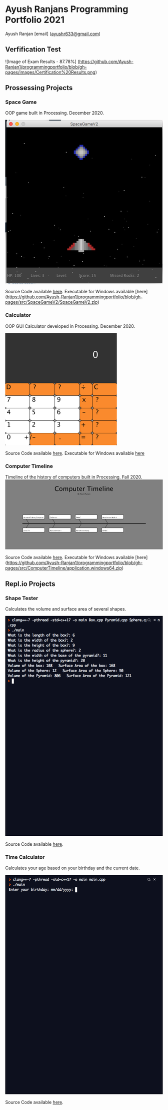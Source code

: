 # Ayush Ranjans Programming Portfolio 2021
Ayush Ranjan [email] (ayushr633@gmail.com)

## Verfification Test
![Image of Exam Results - 87.78%] (https://github.com/Ayush-Ranjan1/programmingportfolio/blob/gh-pages/images/Certification%20Results.png)

## Prossessing Projects

### Space Game
OOP game built in Processing. December 2020.

![Image of Spacegame](https://raw.githubusercontent.com/Ayush-Ranjan1/programmingportfolio/gh-pages/images/SpaceGame.png)

Source Code available [here](https://github.com/Ayush-Ranjan1/programmingportfolio/tree/gh-pages/src/SpaceGameV2). Executable for Windows available [here] (https://github.com/Ayush-Ranjan1/programmingportfolio/blob/gh-pages/src/SpaceGameV2/SpaceGameV2.zip)

### Calculator
OOP GUI Calculator developed in Processing. December 2020.

![Image of Calculator](https://raw.githubusercontent.com/Ayush-Ranjan1/programmingportfolio/gh-pages/images/calcimage.png)

Source Code available [here](https://github.com/Ayush-Ranjan1/programmingportfolio/tree/gh-pages/src/Calculator). Executable for Windows available [here](https://github.com/Ayush-Ranjan1/programmingportfolio/blob/gh-pages/src/Calculator/application.windows64.zip)

### Computer Timeline
Timeline of the history of computers built in Processing. Fall 2020.
![Image of Timeline](https://github.com/Ayush-Ranjan1/programmingportfolio/blob/gh-pages/images/computertimelineimage.png)

Source Code available [here](https://github.com/Ayush-Ranjan1/programmingportfolio/tree/gh-pages/src/ComputerTimeline). Executable for Windows available [here] (https://github.com/Ayush-Ranjan1/programmingportfolio/blob/gh-pages/src/ComputerTimeline/application.windows64.zip)

## Repl.io Projects

### Shape Tester
Calculates the volume and surface area of several shapes.

![Image of Shape Tester](https://github.com/Ayush-Ranjan1/programmingportfolio/blob/gh-pages/images/shapetesterimage.png)

Source Code available [here](https://github.com/Ayush-Ranjan1/programmingportfolio/blob/gh-pages/src/ShapeTester/ShapeTester(1).zip).

### Time Calculator
Calculates your age based on your birthday and the current date.

![Image of TIME](https://github.com/Ayush-Ranjan1/programmingportfolio/blob/gh-pages/images/timeimage.png)

Source Code available [here](https://github.com/Ayush-Ranjan1/programmingportfolio/blob/gh-pages/src/Time/TIME.zip).
